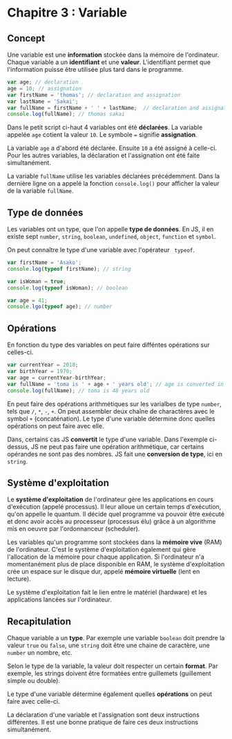 # Chapitre 3 : Variable

## Concept

Une variable est une **information** stockée dans la mémoire de l'ordinateur. Chaque variable a un **identifiant** et une **valeur**. L'identifiant permet que l'information puisse être utilisée plus tard dans le programme.


```js
var age; // declaration
age = 10; // assignation
var firstName = 'thomas'; // declaration and assignation
var lastName = 'Sakai';
var fullName = firstName + ' ' + lastName;  // declaration and assignation using existent variables
console.log(fullName); // thomas sakai
```

Dans le petit script ci-haut 4 variables ont été **déclarées**. La variable appelée `age` cotient la valeur `10`. Le symbole `=` signifie **assignation**.

La variable `age` a d'abord été déclarée. Ensuite `10` a été assigné à celle-ci. Pour les autres variables, la déclaration et l'assignation ont été faite simultanément.

La variable `fullName` utilise les variables déclarées précédemment. Dans la dernière ligne on a appelé la fonction `console.log()` pour afficher la valeur de la variable `fullName`.

## Type de données
Les variables ont un type, que l'on appelle **type de données**. En JS, il en existe sept `number`, `string`, `boolean`, `undefined`, `object`, `function` et `symbol`.

On peut connaître le type d'une variable avec l'opérateur ` typeof`.

```js
var firstName = 'Asako';
console.log(typeof firstName); // string

var isWoman = true;
console.log(typeof isWoman); // boolean

var age = 41;
console.lgo(typeof age); // number
```

## Opérations
En fonction du type des variables on peut faire difféntes opérations sur celles-ci.

```js
var currentYear = 2018;
var birthYear = 1970;
var age = currentYear-birthYear;
var fullName = 'toma is ' + age + ' years old'; // age is converted in a string by JS
console.log(fullName); // toma is 48 years old

```
En peut faire des opérations arithmétiques sur les varialbes de type `number`, tels que `/`, `*`, `-`, `+`. On peut assembler deux chaîne de charactères avec le symbol `+` (concaténation). Le type d'une variable détermine donc quelles opérations on peut faire avec elle.

Dans, certains cas JS **convertit** le type d'une variable. Dans l'exemple ci-dessus, JS ne peut pas faire une opération arithmétique, car certains opérandes ne sont pas des nombres. JS fait une **conversion de type**, ici en `string`.


## Système d'exploitation
Le **système d'exploitation** de l'ordinateur gère les applications en cours d'exécution (appelé processus). Il leur alloue un certain temps d'exécution, qu'on appelle le quantum. Il décide quel programme va pouvoir être exécuté et donc avoir accès au processeur (processus élu) grâce à un algorithme mis en oeuvre par l'ordonnanceur (scheduler).

Les variables qu'un programme sont stockées dans la **mémoire vive** (RAM) de l'ordinateur. C'est le système d'exploitation également qui gère l'allocation de la mémoire pour chaque application. Si l'ordinateur n'a momentanément plus de place disponible en RAM, le système d'exploitation crée un espace sur le disque dur, appelé **mémoire virtuelle** (lent en lecture).

Le système d'exploitation fait le lien entre le matériel (hardware) et les applications lancées sur l'ordinateur.

## Recapitulation
Chaque variable a un **type**. Par exemple une variable `boolean` doit prendre la valeur `true` ou `false`, une `string` doit être une chaine de caractère, une `number` un nombre, etc.

Selon le type de la variable, la valeur doit respecter un certain **format**. Par exemple, les strings doivent être formatées entre guillemets (guillement simple ou double).

Le type d'une variable détermine également quelles **opérations** on peut faire avec celle-ci.

La déclaration d'une variable et l'assignation sont deux instructions différentes. Il est une bonne pratique de faire ces deux instructions simultanément.
